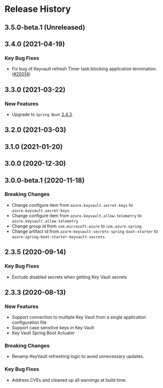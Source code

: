 # Release History

## 3.5.0-beta.1 (Unreleased)


## 3.4.0 (2021-04-19)
### Key Bug Fixes
- Fix bug of Keyvault refresh Timer task blocking application termination. ([#20014](https://github.com/Azure/azure-sdk-for-java/pull/20014))

## 3.3.0 (2021-03-22)
### New Features
- Upgrade to `Spring Boot` [2.4.3](https://github.com/spring-projects/spring-boot/releases/tag/v2.4.3).

## 3.2.0 (2021-03-03)


## 3.1.0 (2021-01-20)


## 3.0.0 (2020-12-30)


## 3.0.0-beta.1 (2020-11-18)
### Breaking Changes 
 - Change configure item from `azure.keyvault.secret.keys` to `azure.keyvault.secret-keys`
 - Change configure item from `azure.keyvault.allow.telemetry` to `azure.keyvault.allow-telemetry`
 - Change group id from `com.microsoft.azure` to `com.azure.spring`.
 - Change artifact id from `azure-keyvault-secrets-spring-boot-starter` to `azure-spring-boot-starter-keyvault-secrets`.

## 2.3.5 (2020-09-14)
### Key Bug Fixes 
- Exclude disabled secrets when getting Key Vault secrets

## 2.3.3 (2020-08-13)
### New Features
- Support connection to multiple Key Vault from a single application configuration file 
- Support case sensitive keys in Key Vault 
- Key Vault Spring Boot Actuator 

### Breaking Changes 
- Revamp KeyVault refreshing logic to avoid unnecessary updates. 
 
### Key Bug Fixes 
- Address CVEs and cleaned up all warnings at build time. 
